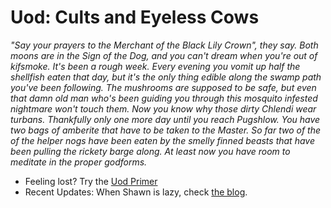 # Uod: Cults and Eyeless Cows

*"Say your prayers to the Merchant of the Black Lily Crown", they say. Both moons are in the Sign of the Dog, and you can't dream when you're out of kifsmoke. It's been a rough week. Every evening you vomit up half the shellfish eaten that day, but it's the only thing edible along the swamp path you've been following. The mushrooms are supposed to be safe, but even that damn old man who's been guiding you through this mosquito infested nightmare won't touch them. Now you know why those dirty Chlendi wear turbans. Thankfully only one more day until you reach Pugshlow. You have two bags of amberite that have to be taken to the Master. So far two of the of the helper nogs have been eaten by the smelly finned beasts that have been pulling the rickety barge along. At least now you have room to meditate in the proper godforms.*

* Feeling lost?  Try the [Uod Primer](/01_primer)
* Recent Updates:  When Shawn is lazy, check [the blog](http://snailsofuod.blogspot.com/).

